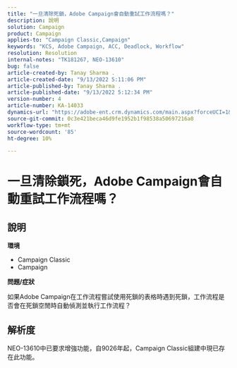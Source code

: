 ```yaml
---
title: "一旦清除死鎖，Adobe Campaign會自動重試工作流程嗎？"
description: 說明
solution: Campaign
product: Campaign
applies-to: "Campaign Classic,Campaign"
keywords: "KCS, Adobe Campaign, ACC, Deadlock, Workflow"
resolution: Resolution
internal-notes: "TK181267, NEO-13610"
bug: false
article-created-by: Tanay Sharma .
article-created-date: "9/13/2022 5:11:06 PM"
article-published-by: Tanay Sharma .
article-published-date: "9/13/2022 5:12:34 PM"
version-number: 4
article-number: KA-14033
dynamics-url: "https://adobe-ent.crm.dynamics.com/main.aspx?forceUCI=1&pagetype=entityrecord&etn=knowledgearticle&id=33c2550b-8733-ed11-9db1-002248086735"
source-git-commit: 0c3e421beca46d9fe1952b1f98538a50697216a0
workflow-type: tm+mt
source-wordcount: '85'
ht-degree: 10%

---
```


# 一旦清除鎖死，Adobe Campaign會自動重試工作流程嗎？

## 說明


<b>環境</b>

- Campaign Classic
- Campaign




<b>問題/症狀</b>

如果Adobe Campaign在工作流程嘗試使用死鎖的表格時遇到死鎖，工作流程是否會在死鎖空閒時自動偵測並執行工作流程？

## 解析度


NEO-13610中已要求增強功能，自9026年起，Campaign Classic組建中現已存在此功能。
